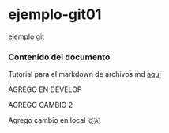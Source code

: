 # ejemplo-git01
ejemplo git

### Contenido del documento

Tutorial para el markdown de archivos md [aqui](https://docs.github.com/es/get-started/writing-on-github/getting-started-with-writing-and-formatting-on-github/basic-writing-and-formatting-syntax)

AGREGO EN DEVELOP

AGREGO CAMBIO 2

Agrego cambio en local  🇨🇦